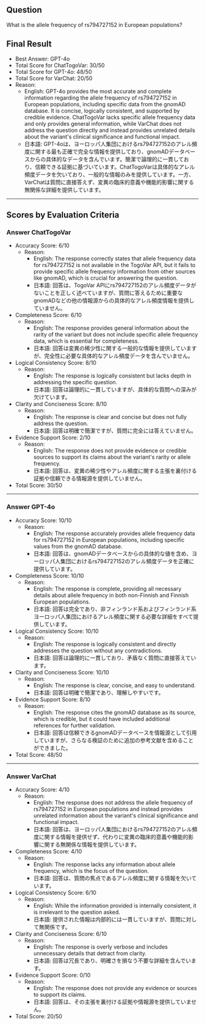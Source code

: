 ## Question

What is the allele frequency of rs794727152 in European populations?

## Final Result

- Best Answer: GPT-4o
- Total Score for ChatTogoVar: 30/50
- Total Score for GPT-4o: 48/50
- Total Score for VarChat: 20/50
- Reason:
  - English: GPT-4o provides the most accurate and complete information regarding the allele frequency of rs794727152 in European populations, including specific data from the gnomAD database. It is concise, logically consistent, and supported by credible evidence. ChatTogoVar lacks specific allele frequency data and only provides general information, while VarChat does not address the question directly and instead provides unrelated details about the variant's clinical significance and functional impact.
  - 日本語: GPT-4oは、ヨーロッパ人集団におけるrs794727152のアレル頻度に関する最も正確で完全な情報を提供しており、gnomADデータベースからの具体的なデータを含んでいます。簡潔で論理的に一貫しており、信頼できる証拠に基づいています。ChatTogoVarは具体的なアレル頻度データを欠いており、一般的な情報のみを提供しています。一方、VarChatは質問に直接答えず、変異の臨床的意義や機能的影響に関する無関係な詳細を提供しています。

---

## Scores by Evaluation Criteria

### Answer ChatTogoVar
- Accuracy Score: 6/10
  - Reason: 
    - English: The response correctly states that allele frequency data for rs794727152 is not available in the TogoVar API, but it fails to provide specific allele frequency information from other sources like gnomAD, which is crucial for answering the question.
    - 日本語: 回答は、TogoVar APIにrs794727152のアレル頻度データがないことを正しく述べていますが、質問に答えるために重要なgnomADなどの他の情報源からの具体的なアレル頻度情報を提供していません。
- Completeness Score: 6/10
  - Reason: 
    - English: The response provides general information about the rarity of the variant but does not include specific allele frequency data, which is essential for completeness.
    - 日本語: 回答は変異の稀少性に関する一般的な情報を提供していますが、完全性に必要な具体的なアレル頻度データを含んでいません。
- Logical Consistency Score: 8/10
  - Reason: 
    - English: The response is logically consistent but lacks depth in addressing the specific question.
    - 日本語: 回答は論理的に一貫していますが、具体的な質問への深みが欠けています。
- Clarity and Conciseness Score: 8/10
  - Reason: 
    - English: The response is clear and concise but does not fully address the question.
    - 日本語: 回答は明確で簡潔ですが、質問に完全には答えていません。
- Evidence Support Score: 2/10
  - Reason: 
    - English: The response does not provide evidence or credible sources to support its claims about the variant's rarity or allele frequency.
    - 日本語: 回答は、変異の稀少性やアレル頻度に関する主張を裏付ける証拠や信頼できる情報源を提供していません。
- Total Score: 30/50

---

### Answer GPT-4o
- Accuracy Score: 10/10
  - Reason: 
    - English: The response accurately provides allele frequency data for rs794727152 in European populations, including specific values from the gnomAD database.
    - 日本語: 回答は、gnomADデータベースからの具体的な値を含め、ヨーロッパ人集団におけるrs794727152のアレル頻度データを正確に提供しています。
- Completeness Score: 10/10
  - Reason: 
    - English: The response is complete, providing all necessary details about allele frequency in both non-Finnish and Finnish European populations.
    - 日本語: 回答は完全であり、非フィンランド系およびフィンランド系ヨーロッパ人集団におけるアレル頻度に関する必要な詳細をすべて提供しています。
- Logical Consistency Score: 10/10
  - Reason: 
    - English: The response is logically consistent and directly addresses the question without any contradictions.
    - 日本語: 回答は論理的に一貫しており、矛盾なく質問に直接答えています。
- Clarity and Conciseness Score: 10/10
  - Reason: 
    - English: The response is clear, concise, and easy to understand.
    - 日本語: 回答は明確で簡潔であり、理解しやすいです。
- Evidence Support Score: 8/10
  - Reason: 
    - English: The response cites the gnomAD database as its source, which is credible, but it could have included additional references for further validation.
    - 日本語: 回答は信頼できるgnomADデータベースを情報源として引用していますが、さらなる検証のために追加の参考文献を含めることができました。
- Total Score: 48/50

---

### Answer VarChat
- Accuracy Score: 4/10
  - Reason: 
    - English: The response does not address the allele frequency of rs794727152 in European populations and instead provides unrelated information about the variant's clinical significance and functional impact.
    - 日本語: 回答は、ヨーロッパ人集団におけるrs794727152のアレル頻度に関する情報を提供せず、代わりに変異の臨床的意義や機能的影響に関する無関係な情報を提供しています。
- Completeness Score: 4/10
  - Reason: 
    - English: The response lacks any information about allele frequency, which is the focus of the question.
    - 日本語: 回答は、質問の焦点であるアレル頻度に関する情報を欠いています。
- Logical Consistency Score: 6/10
  - Reason: 
    - English: While the information provided is internally consistent, it is irrelevant to the question asked.
    - 日本語: 提供された情報は内部的には一貫していますが、質問に対して無関係です。
- Clarity and Conciseness Score: 6/10
  - Reason: 
    - English: The response is overly verbose and includes unnecessary details that detract from clarity.
    - 日本語: 回答は冗長であり、明確さを損なう不要な詳細を含んでいます。
- Evidence Support Score: 0/10
  - Reason: 
    - English: The response does not provide any evidence or sources to support its claims.
    - 日本語: 回答は、その主張を裏付ける証拠や情報源を提供していません。
- Total Score: 20/50